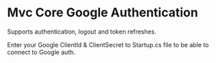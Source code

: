 # Mvc Core Google Authentication

Supports authentication, logout and token refreshes.

Enter your Google ClientId & ClientSecret to Startup.cs file to be able to connect to Google auth.
